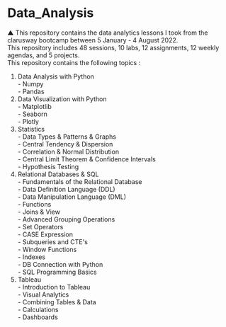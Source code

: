 # Data_Analysis

▲
This repository contains the data analytics lessons I took from the clarusway bootcamp between 5 January - 4 August 2022.<br>
This repository includes 48 sessions, 10 labs, 12 assignments, 12 weekly agendas, and 5 projects.<br>
This repository contains the following topics :<br>
  1. Data Analysis with Python<br>
    - Numpy<br>
    - Pandas<br>
  2. Data Visualization with Python<br>
    - Matplotlib<br>
    - Seaborn<br>
    - Plotly<br>
  3. Statistics<br>
    - Data Types & Patterns & Graphs<br>
    - Central Tendency & Dispersion<br>
    - Correlation & Normal Distribution<br>
    - Central Limit Theorem & Confidence Intervals<br>
    - Hypothesis Testing<br>
  4. Relational Databases & SQL<br>
    - Fundamentals of the Relational Database<br>
    - Data Definition Language (DDL)<br>
    - Data Manipulation Language (DML)<br>
    - Functions<br>
    - Joins & View<br>
    - Advanced Grouping Operations<br>
    - Set Operators<br>
    - CASE Expression<br>
    - Subqueries and CTE's<br>
    - Window Functions<br>
    - Indexes<br>
    - DB Connection with Python<br>
    - SQL Programming Basics<br>
  5. Tableau<br>
    - Introduction to Tableau<br>
    - Visual Analytics<br>
    - Combining Tables & Data<br>
    - Calculations<br>
    - Dashboards<br>
  
  
  
  
